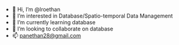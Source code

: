 - 👋 Hi, I’m @lroethan
- 👀 I’m interested in Database/Spatio-temporal Data Management
- 🌱 I’m currently learning database
- 💞️ I’m looking to collaborate on database
- 📫 panethan28@gmail.com

<!---
lroethan/lroethan is a ✨ special ✨ repository because its `README.md` (this file) appears on your GitHub profile.
You can click the Preview link to take a look at your changes.
--->
